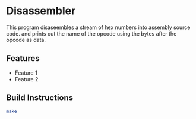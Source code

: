 # Disassembler

This program disaseembles a stream of hex numbers into assembly source code. and prints out the name of the opcode using the bytes after the opcode as data.


## Features
- Feature 1
- Feature 2

## Build Instructions
```bash
make

